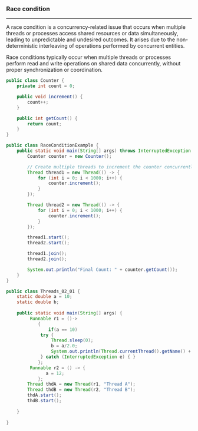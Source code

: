###  Race condition
-----------------------------------------
A race condition is a concurrency-related issue that occurs when multiple threads
or processes access
shared resources or data simultaneously, leading to unpredictable and undesired outcomes. 
It arises due to the non-deterministic interleaving of operations performed by concurrent entities.


Race conditions typically occur when multiple threads or processes perform read and write operations on shared data concurrently, 
without proper synchronization or coordination. 



```java
public class Counter {
    private int count = 0;

    public void increment() {
        count++;
    }

    public int getCount() {
        return count;
    }
}

public class RaceConditionExample {
    public static void main(String[] args) throws InterruptedException {
        Counter counter = new Counter();

        // Create multiple threads to increment the counter concurrently
        Thread thread1 = new Thread(() -> {
            for (int i = 0; i < 1000; i++) {
                counter.increment();
            }
        });

        Thread thread2 = new Thread(() -> {
            for (int i = 0; i < 1000; i++) {
                counter.increment();
            }
        });

        thread1.start();
        thread2.start();

        thread1.join();
        thread2.join();

        System.out.println("Final Count: " + counter.getCount());
    }
}

```


```java
public class Threads_02_01 {
    static double a = 10;
    static double b; 
 
    public static void main(String[] args) {
         Runnable r1 = ()->
            {
                if(a == 10)
             try {
                 Thread.sleep(0);
                 b = a/2.0;
                 System.out.println(Thread.currentThread().getName() + ": " + b);
             } catch (InterruptedException e) { }
            };
         Runnable r2 = () -> {
               a = 12;   
            };
        Thread thdA = new Thread(r1, "Thread A");
        Thread thdB = new Thread(r2, "Thread B");
        thdA.start();
        thdB.start();
        
    }
    
}
```